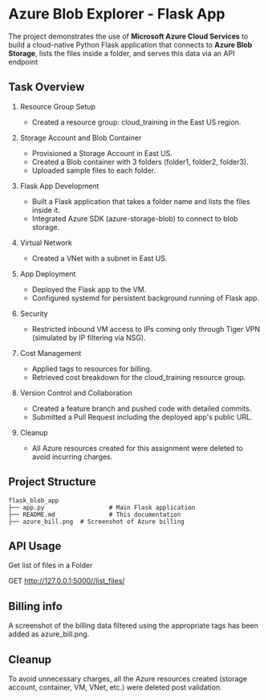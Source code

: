 # Azure Blob Explorer - Flask App
The project demonstrates the use of **Microsoft Azure Cloud Services**  to build a cloud-native Python Flask application that connects to **Azure Blob Storage**, lists the files inside a folder, and serves this data via an API endpoint

## Task Overview
1. Resource Group Setup
    * Created a resource group: cloud_training in the East US region.

2. Storage Account and Blob Container
    * Provisioned a Storage Account in East US.
    * Created a Blob container with 3 folders (folder1, folder2, folder3).
    * Uploaded sample files to each folder.

3. Flask App Development
    * Built a Flask application that takes a folder name and lists the files inside it.
    * Integrated Azure SDK (azure-storage-blob) to connect to blob storage.

4. Virtual Network
    * Created a VNet with a subnet in East US.

5. App Deployment
    * Deployed the Flask app to the VM.
    * Configured systemd for persistent background running of Flask app.

6. Security
    * Restricted inbound VM access to IPs coming only through Tiger VPN (simulated by IP filtering via NSG).

7. Cost Management
    * Applied tags to resources for billing.
    * Retrieved cost breakdown for the cloud_training resource group.

8. Version Control and Collaboration
    * Created a feature branch and pushed code with detailed commits.
    * Submitted a Pull Request including the deployed app's public URL.

9. Cleanup
    * All Azure resources created for this assignment were deleted to avoid incurring charges.


## Project Structure
```
flask_blob_app
├── app.py                  # Main Flask application
├── README.md               # This documentation
├── azure_bill.png  # Screenshot of Azure billing
```

##  API Usage
Get list of files in a Folder

GET http://127.0.0.1:5000//list_files/

## Billing info
A screenshot of the billing data filtered using the appropriate tags has been added as azure_bill.png.

## Cleanup
To avoid unnecessary charges, all the Azure resources created (storage account, container, VM, VNet, etc.) were deleted post validation.

